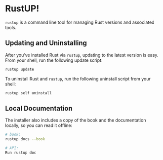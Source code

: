 # RustUP!

`rustup` is a command line tool for managing Rust versions and associated tools.

## Updating and Uninstalling

After you’ve installed Rust via `rustup`, updating to the latest version is easy. From your shell, run the following update script:

```bash
rustup update
```

To uninstall Rust and `rustup`, run the following uninstall script from your shell:

```bash
rustup self uninstall
```

## Local Documentation

The installer also includes a copy of the book and the documentation locally, so you can read it offline:

```bash
# book:
rustup docs --book

# API:
Run rustup doc
```
